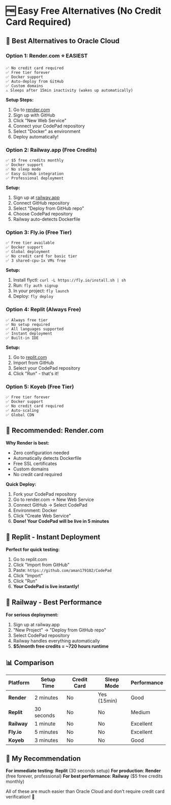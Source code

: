 # 🆓 Easy Free Alternatives (No Credit Card Required)

## 🎯 Best Alternatives to Oracle Cloud

### **Option 1: Render.com** ⭐ **EASIEST**
```
✅ No credit card required
✅ Free tier forever
✅ Docker support
✅ Auto-deploy from GitHub
✅ Custom domains
⚠️ Sleeps after 15min inactivity (wakes up automatically)
```

**Setup Steps:**
1. Go to [render.com](https://render.com)
2. Sign up with GitHub
3. Click "New Web Service"
4. Connect your CodePad repository
5. Select "Docker" as environment
6. Deploy automatically!

### **Option 2: Railway.app (Free Credits)**
```
✅ $5 free credits monthly
✅ Docker support
✅ No sleep mode
✅ Easy GitHub integration
✅ Professional deployment
```

**Setup:**
1. Sign up at [railway.app](https://railway.app)
2. Connect GitHub repository
3. Select "Deploy from GitHub repo"
4. Choose CodePad repository
5. Railway auto-detects Dockerfile

### **Option 3: Fly.io (Free Tier)**
```
✅ Free tier available
✅ Docker support
✅ Global deployment
✅ No credit card for basic tier
✅ 3 shared-cpu-1x VMs free
```

**Setup:**
1. Install flyctl: `curl -L https://fly.io/install.sh | sh`
2. Run: `fly auth signup`
3. In your project: `fly launch`
4. Deploy: `fly deploy`

### **Option 4: Replit (Always Free)**
```
✅ Always free tier
✅ No setup required
✅ All languages supported
✅ Instant deployment
✅ Built-in IDE
```

**Setup:**
1. Go to [replit.com](https://replit.com)
2. Import from GitHub
3. Select your CodePad repository
4. Click "Run" - that's it!

### **Option 5: Koyeb (Free Tier)**
```
✅ Free tier forever
✅ Docker support
✅ No credit card required
✅ Auto-scaling
✅ Global CDN
```

## 🚀 Recommended: Render.com

**Why Render is best:**
- Zero configuration needed
- Automatically detects Dockerfile
- Free SSL certificates
- Custom domains
- No credit card required

**Quick Deploy:**
1. Fork your CodePad repository
2. Go to render.com → New Web Service
3. Connect GitHub → Select CodePad
4. Environment: Docker
5. Click "Create Web Service"
6. **Done! Your CodePad will be live in 5 minutes**

## 📱 Replit - Instant Deployment

**Perfect for quick testing:**
1. Go to replit.com
2. Click "Import from GitHub"
3. Paste: `https://github.com/aman179102/CodePad`
4. Click "Import"
5. Click "Run"
6. **Your CodePad is live instantly!**

## 🔄 Railway - Best Performance

**For serious deployment:**
1. Sign up at railway.app
2. "New Project" → "Deploy from GitHub repo"
3. Select CodePad repository
4. Railway handles everything automatically
5. **$5/month free credits = ~720 hours runtime**

## 📊 Comparison

| Platform | Setup Time | Credit Card | Sleep Mode | Performance |
|----------|------------|-------------|------------|-------------|
| **Render** | 2 minutes | No | Yes (15min) | Good |
| **Replit** | 30 seconds | No | No | Medium |
| **Railway** | 1 minute | No | No | Excellent |
| **Fly.io** | 5 minutes | No | No | Excellent |
| **Koyeb** | 3 minutes | No | No | Good |

## 🎯 My Recommendation

**For immediate testing**: **Replit** (30 seconds setup)
**For production**: **Render** (free forever, professional)
**For best performance**: **Railway** ($5 free credits monthly)

All of these are much easier than Oracle Cloud and don't require credit card verification! 🎉
